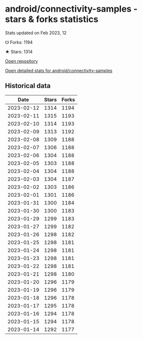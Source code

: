 # android/connectivity-samples - stars & forks statistics

Stats updated on Feb 2023, 12

☋ Forks: 1194

★ Stars: 1314

[Open repository](https://github.com/android/connectivity-samples)

[Open detailed stats for android/connectivity-samples](https://reviewgithub.com/rep/android/connectivity-samples)

## Historical data
| Date | Stars | Forks |
|------|-------|-------|
| 2023-02-12 | 1314 | 1194 | 
| 2023-02-11 | 1315 | 1193 | 
| 2023-02-10 | 1314 | 1193 | 
| 2023-02-09 | 1313 | 1192 | 
| 2023-02-08 | 1309 | 1188 | 
| 2023-02-07 | 1306 | 1188 | 
| 2023-02-06 | 1304 | 1188 | 
| 2023-02-05 | 1303 | 1188 | 
| 2023-02-04 | 1304 | 1188 | 
| 2023-02-03 | 1304 | 1187 | 
| 2023-02-02 | 1303 | 1186 | 
| 2023-02-01 | 1301 | 1186 | 
| 2023-01-31 | 1300 | 1184 | 
| 2023-01-30 | 1300 | 1183 | 
| 2023-01-29 | 1299 | 1183 | 
| 2023-01-27 | 1299 | 1182 | 
| 2023-01-26 | 1298 | 1182 | 
| 2023-01-25 | 1298 | 1181 | 
| 2023-01-24 | 1298 | 1181 | 
| 2023-01-23 | 1298 | 1181 | 
| 2023-01-22 | 1298 | 1181 | 
| 2023-01-21 | 1298 | 1180 | 
| 2023-01-20 | 1296 | 1179 | 
| 2023-01-19 | 1296 | 1179 | 
| 2023-01-18 | 1296 | 1178 | 
| 2023-01-17 | 1295 | 1178 | 
| 2023-01-16 | 1294 | 1178 | 
| 2023-01-15 | 1294 | 1178 | 
| 2023-01-14 | 1292 | 1177 | 

